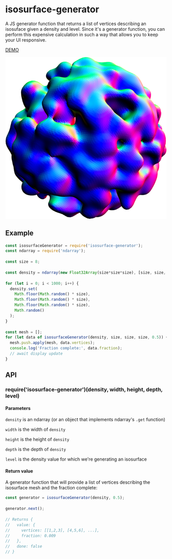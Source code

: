 # isosurface-generator

A JS generator function that returns a list of vertices describing an isosuface given a density and level. Since it's
a generator function, you can perform this expensive calculation in such a way that allows you to keep your UI
responsive.

[DEMO](https://wwwtyro.github.io/isosurface-generator)

<p align="center">
  <img src="screenshot.png">
</p>

## Example

```js
const isosurfaceGenerator = require('isosurface-generator');
const ndarray = require('ndarray');

const size = 8;

const density = ndarray(new Float32Array(size*size*size), [size, size, size]);

for (let i = 0; i < 1000; i++) {
  density.set(
    Math.floor(Math.random() * size),
    Math.floor(Math.random() * size),
    Math.floor(Math.random() * size),
    Math.random()
  );
}

const mesh = [];
for (let data of isosurfaceGenerator(density, size, size, size, 0.5)) {
  mesh.push.apply(mesh, data.vertices);
  console.log('Fraction complete:', data.fraction);
  // await display update
}
```

## API

### require('isosurface-generator')(density, width, height, depth, level)

#### Parameters

`density` is an ndarray (or an object that implements ndarray's `.get` function)

`width` is the width of `density`

`height` is the height of `density`

`depth` is the depth of `density`

`level` is the density value for which we're generating an isosurface

#### Return value

A generator function that will provide a list of vertices describing the isosurface mesh and the fraction complete:

```js
const generator = isosurfaceGenerator(density, 0.5);

generator.next();

// Returns {
//   value: {
//     vertices: [[1,2,3], [4,5,6], ...],
//     fraction: 0.009
//   },
//   done: false
// }
```
